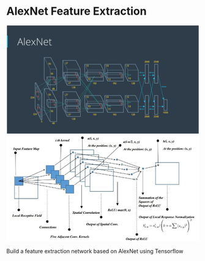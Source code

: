 # AlexNet Feature Extraction

![AlexNet Architecture](architecture.png)
![Local Response Normalization](local-response-normalization.jpg)

Build a feature extraction network based on AlexNet using Tensorflow
